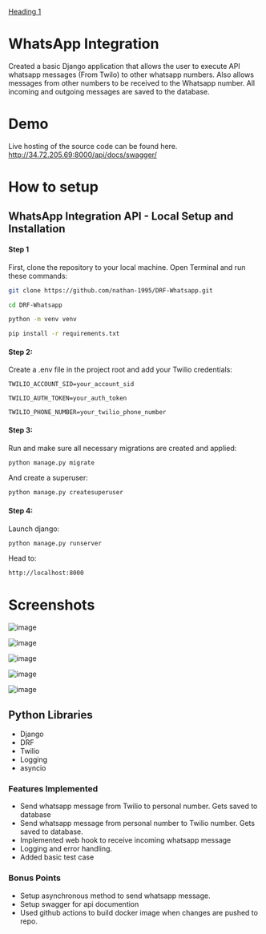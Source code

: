[Heading 1](#-WhatsApp-Integration)


# WhatsApp Integration

Created a basic Django application that allows the user to execute API whatsapp messages (From Twilo) to other whatsapp numbers. Also allows messages from other numbers to be received to the Whatsapp number. All incoming and outgoing messages are saved to the database.

# Demo

Live hosting of the source code can be found here. 
http://34.72.205.69:8000/api/docs/swagger/

# How to setup
## WhatsApp Integration API - Local Setup and Installation


#### Step 1
First, clone the repository to your local machine.
Open Terminal and run these commands:
```bash
git clone https://github.com/nathan-1995/DRF-Whatsapp.git
```
```bash
cd DRF-Whatsapp
```
```bash
python -m venv venv
```
```bash
pip install -r requirements.txt
```

#### Step 2:
Create a .env file in the project root and add your Twilio credentials:

`TWILIO_ACCOUNT_SID=your_account_sid`

`TWILIO_AUTH_TOKEN=your_auth_token`

`TWILIO_PHONE_NUMBER=your_twilio_phone_number`

#### Step 3:
Run and make sure all necessary migrations are created and applied:
```bash
python manage.py migrate
```
And create a superuser:
```bash
python manage.py createsuperuser
```
#### Step 4:
Launch django:
```bash
python manage.py runserver
```
Head to:
```bash
http://localhost:8000
```

# Screenshots

![image](https://github.com/user-attachments/assets/9a7ebfa5-25af-4539-83c3-4b7730ddb17a)

![image](https://github.com/user-attachments/assets/abc6ed67-1c1b-4076-8e5e-0a4f9089b0e3)

![image](https://github.com/user-attachments/assets/304cb642-3ca1-4800-b0a9-e9277e43907c)

![image](https://github.com/user-attachments/assets/7cb65a87-3b72-435b-b9c3-bdfcd01b211d)

![image](https://github.com/user-attachments/assets/02e31d52-0e43-487c-a4d6-e299ce0e6111)


## Python Libraries
* Django
* DRF
* Twilio
* Logging
* asyncio

### Features Implemented 
* Send whatsapp message from Twilio to personal number. Gets saved to database
* Send whatsapp message from personal number to Twilio number. Gets saved to database.
* Implemented web hook to receive  incoming whatsapp message
* Logging and error handling.
* Added basic test case

### Bonus Points
* Setup asynchronous method to send whatsapp message.
* Setup swagger for api documention
* Used github actions to build docker image when changes are pushed to repo.


